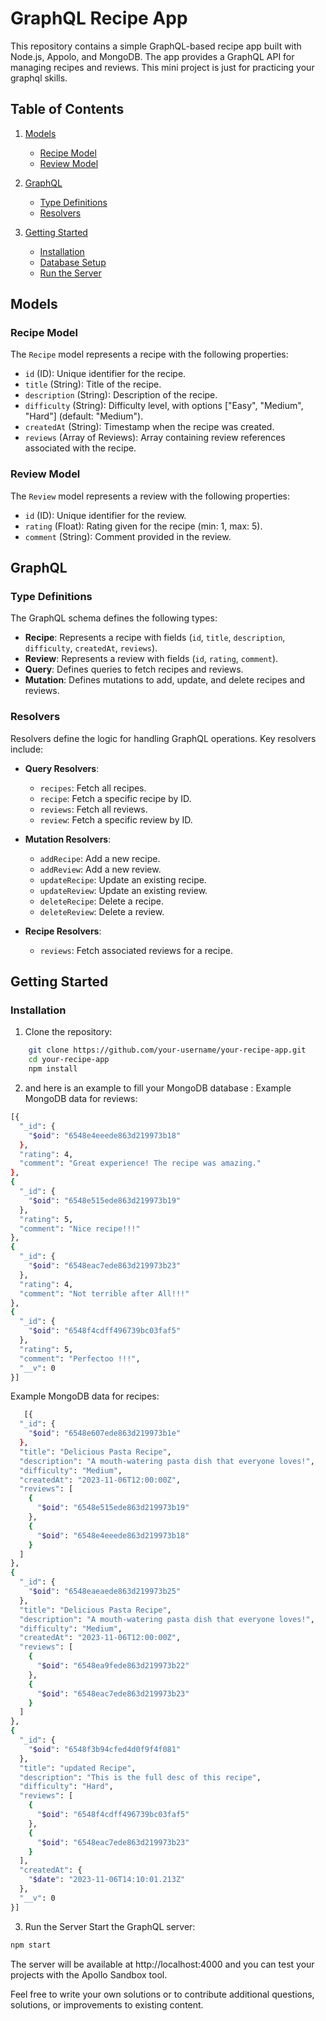 # GraphQL Recipe App

This repository contains a simple GraphQL-based recipe app built with Node.js, Appolo, and MongoDB. The app provides a GraphQL API for managing recipes and reviews.
This mini project is just for practicing your graphql skills.

## Table of Contents
1. [Models](#models)
   - [Recipe Model](#recipe-model)
   - [Review Model](#review-model)

2. [GraphQL](#graphql)
   - [Type Definitions](#type-definitions)
   - [Resolvers](#resolvers)

3. [Getting Started](#getting-started)
   - [Installation](#installation)
   - [Database Setup](#database-setup)
   - [Run the Server](#run-the-server)

## Models

### Recipe Model

The `Recipe` model represents a recipe with the following properties:

- `id` (ID): Unique identifier for the recipe.
- `title` (String): Title of the recipe.
- `description` (String): Description of the recipe.
- `difficulty` (String): Difficulty level, with options ["Easy", "Medium", "Hard"] (default: "Medium").
- `createdAt` (String): Timestamp when the recipe was created.
- `reviews` (Array of Reviews): Array containing review references associated with the recipe.

### Review Model

The `Review` model represents a review with the following properties:

- `id` (ID): Unique identifier for the review.
- `rating` (Float): Rating given for the recipe (min: 1, max: 5).
- `comment` (String): Comment provided in the review.

## GraphQL

### Type Definitions

The GraphQL schema defines the following types:

- **Recipe**: Represents a recipe with fields (`id`, `title`, `description`, `difficulty`, `createdAt`, `reviews`).
- **Review**: Represents a review with fields (`id`, `rating`, `comment`).
- **Query**: Defines queries to fetch recipes and reviews.
- **Mutation**: Defines mutations to add, update, and delete recipes and reviews.

### Resolvers

Resolvers define the logic for handling GraphQL operations. Key resolvers include:

- **Query Resolvers**:
  - `recipes`: Fetch all recipes.
  - `recipe`: Fetch a specific recipe by ID.
  - `reviews`: Fetch all reviews.
  - `review`: Fetch a specific review by ID.

- **Mutation Resolvers**:
  - `addRecipe`: Add a new recipe.
  - `addReview`: Add a new review.
  - `updateRecipe`: Update an existing recipe.
  - `updateReview`: Update an existing review.
  - `deleteRecipe`: Delete a recipe.
  - `deleteReview`: Delete a review.

- **Recipe Resolvers**:
  - `reviews`: Fetch associated reviews for a recipe.

## Getting Started

### Installation

1. Clone the repository:
```bash
    git clone https://github.com/your-username/your-recipe-app.git
    cd your-recipe-app
    npm install
```
2. and here is an example to fill your MongoDB database  :
Example MongoDB data for reviews:
```bash
[{
  "_id": {
    "$oid": "6548e4eeede863d219973b18"
  },
  "rating": 4,
  "comment": "Great experience! The recipe was amazing."
},
{
  "_id": {
    "$oid": "6548e515ede863d219973b19"
  },
  "rating": 5,
  "comment": "Nice recipe!!!"
},
{
  "_id": {
    "$oid": "6548eac7ede863d219973b23"
  },
  "rating": 4,
  "comment": "Not terrible after All!!!"
},
{
  "_id": {
    "$oid": "6548f4cdff496739bc03faf5"
  },
  "rating": 5,
  "comment": "Perfectoo !!!",
  "__v": 0
}]
```
Example MongoDB data for recipes:
```bash
   [{
  "_id": {
    "$oid": "6548e607ede863d219973b1e"
  },
  "title": "Delicious Pasta Recipe",
  "description": "A mouth-watering pasta dish that everyone loves!",
  "difficulty": "Medium",
  "createdAt": "2023-11-06T12:00:00Z",
  "reviews": [
    {
      "$oid": "6548e515ede863d219973b19"
    },
    {
      "$oid": "6548e4eeede863d219973b18"
    }
  ]
},
{
  "_id": {
    "$oid": "6548eaeaede863d219973b25"
  },
  "title": "Delicious Pasta Recipe",
  "description": "A mouth-watering pasta dish that everyone loves!",
  "difficulty": "Medium",
  "createdAt": "2023-11-06T12:00:00Z",
  "reviews": [
    {
      "$oid": "6548ea9fede863d219973b22"
    },
    {
      "$oid": "6548eac7ede863d219973b23"
    }
  ]
},
{
  "_id": {
    "$oid": "6548f3b94cfed4d0f9f4f081"
  },
  "title": "updated Recipe",
  "description": "This is the full desc of this recipe",
  "difficulty": "Hard",
  "reviews": [
    {
      "$oid": "6548f4cdff496739bc03faf5"
    },
    {
      "$oid": "6548eac7ede863d219973b23"
    }
  ],
  "createdAt": {
    "$date": "2023-11-06T14:10:01.213Z"
  },
  "__v": 0
}]
```
3. Run the Server
Start the GraphQL server:
```sh
npm start
```

The server will be available at http://localhost:4000 and you can test your projects with the Apollo Sandbox tool.


Feel free to write your own solutions or to contribute additional questions, solutions, or improvements to existing content.
